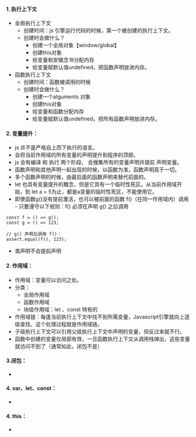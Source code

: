 #### 1. 执行上下文
- 全局执行上下文
  - 创建时间：js 引擎运行代码的时候，第一个被创建的执行上下文。
  - 创建时会做什么？
    - 创建一个全局对象【window/global】
    - 创建this对象
    - 给变量和安徽念书分配内存
    - 给变量赋默认值undefined，把函数声明放进内存。
- 函数执行上下文
  - 创建时间：函数被调用的时候
  - 创建时会做什么？
    - 创建一个atguments 对象
    - 创建this对象
    - 给变量和函数分配内存
    - 给变量赋默认值undefined，把所有函数声明放进内存。
#### 2. 变量提升：
- js 并不是严格自上而下执行的语言。
- 会将当前作用域的所有变量的声明提升到程序的顶部。
- js 会有编译 和 执行 两个阶段， 会搜集所有的变量声明并提前 声明变量。
- 函数声明和其他声明一起出现的时候，以函数为准，函数声明高于一切。
- 多个函数声明的时候，由最后面的函数声明来替代前面的。
- let 也具有变量提升的概念，但是它具有一个临时性死区。从当前作用域开始，到 let a = 5为止，都是a变量的临时性死区，不能使用它。
- 即使函数g()没有提前激活，也可以被前面的函数 f()（在同一作用域内）调用 - 只要遵守以下规则：f() 必须在声明 g() 之后调用
```
const f = () => g();
const g = () => 123;

// g() 声明后调用 f()：
assert.equal(f(), 123);
```
- 类声明不会提前声明
#### 2. 作用域：
- 作用域：变量可以访问之处。
- 分类：
  - 全局作用域
  - 函数作用域
  - 块级作用域：let 、const 特有的
- 作用域链：每逢当前执行上下文中找不到所需变量，Javascript引擎就向上逐级查找，这个处理过程就是作用域链。
- 子级执行上下文可以引用父级执行上下文中声明的变量，但反过来就不行。
- 函数中创建的变量仅局部有效，一旦函数执行上下文从调用栈弹出，这些变量就访问不到了（通常如此，闭包不是）
#### 3.闭包：
- 
#### 4. var、let、const：
- 
#### 4. this：
- 
